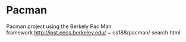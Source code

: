 # Pacman
Pacman project using the Berkely Pac Man framework.http://inst.eecs.berkeley.edu/ ~ cs188/pacman/ search.html
